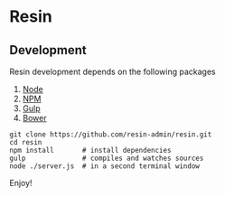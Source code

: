 # Resin

## Development

Resin development depends on the following packages

1. [Node](http://nodejs.org/)
1. [NPM](https://www.npmjs.org/)
1. [Gulp](http://gulpjs.com/)
1. [Bower](http://bower.io/)


```
git clone https://github.com/resin-admin/resin.git
cd resin
npm install       # install dependencies
gulp              # compiles and watches sources
node ./server.js  # in a second terminal window
```

Enjoy!
